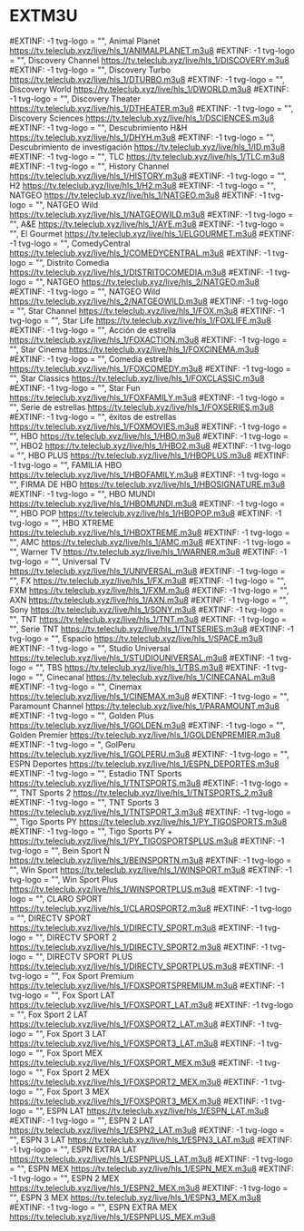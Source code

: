# EXTM3U
 
#EXTINF: -1 tvg-logo = "", Animal Planet 
https://tv.teleclub.xyz/live/hls_1/ANIMALPLANET.m3u8
#EXTINF: -1 tvg-logo = "", Discovery Channel 
https://tv.teleclub.xyz/live/hls_1/DISCOVERY.m3u8
#EXTINF: -1 tvg-logo = "", Discovery Turbo 
https://tv.teleclub.xyz/live/hls_1/DTURBO.m3u8
#EXTINF: -1 tvg-logo = "", Discovery World 
https://tv.teleclub.xyz/live/hls_1/DWORLD.m3u8
#EXTINF: -1 tvg-logo = "", Discovery Theater 
https://tv.teleclub.xyz/live/hls_1/DTHEATER.m3u8
#EXTINF: -1 tvg-logo = "", Discovery Sciences 
https://tv.teleclub.xyz/live/hls_1/DSCIENCES.m3u8
#EXTINF: -1 tvg-logo = "", Descubrimiento H&H 
https://tv.teleclub.xyz/live/hls_1/DHYH.m3u8
#EXTINF: -1 tvg-logo = "", Descubrimiento de investigación 
https://tv.teleclub.xyz/live/hls_1/ID.m3u8
#EXTINF: -1 tvg-logo = "", TLC
https://tv.teleclub.xyz/live/hls_1/TLC.m3u8
#EXTINF: -1 tvg-logo = "", History Channel 
https://tv.teleclub.xyz/live/hls_1/HISTORY.m3u8
#EXTINF: -1 tvg-logo = "", H2 
https://tv.teleclub.xyz/live/hls_1/H2.m3u8
#EXTINF: -1 tvg-logo = "", NATGEO 
https://tv.teleclub.xyz/live/hls_1/NATGEO.m3u8
#EXTINF: -1 tvg-logo = "", NATGEO Wild 
https://tv.teleclub.xyz/live/hls_1/NATGEOWILD.m3u8
#EXTINF: -1 tvg-logo = "", A&E 
https://tv.teleclub.xyz/live/hls_1/AYE.m3u8
#EXTINF: -1 tvg-logo = "", El Gourmet 
https://tv.teleclub.xyz/live/hls_1/ELGOURMET.m3u8
#EXTINF: -1 tvg-logo = "", ComedyCentral 
https://tv.teleclub.xyz/live/hls_1/COMEDYCENTRAL.m3u8
#EXTINF: -1 tvg-logo = "", Distrito Comedia 
https://tv.teleclub.xyz/live/hls_1/DISTRITOCOMEDIA.m3u8
#EXTINF: -1 tvg-logo = "", NATGEO 
https://tv.teleclub.xyz/live/hls_2/NATGEO.m3u8
#EXTINF: -1 tvg-logo = "", NATGEO Wild 
https://tv.teleclub.xyz/live/hls_2/NATGEOWILD.m3u8
#EXTINF: -1 tvg-logo = "", Star Channel 
https://tv.teleclub.xyz/live/hls_1/FOX.m3u8
#EXTINF: -1 tvg-logo = "", Star Life 
https://tv.teleclub.xyz/live/hls_1/FOXLIFE.m3u8
#EXTINF: -1 tvg-logo = "", Acción de estrella 
https://tv.teleclub.xyz/live/hls_1/FOXACTION.m3u8
#EXTINF: -1 tvg-logo = "", Star Cinema 
https://tv.teleclub.xyz/live/hls_1/FOXCINEMA.m3u8
#EXTINF: -1 tvg-logo = "", Comedia estrella 
https://tv.teleclub.xyz/live/hls_1/FOXCOMEDY.m3u8
#EXTINF: -1 tvg-logo = "", Star Classics 
https://tv.teleclub.xyz/live/hls_1/FOXCLASSIC.m3u8
#EXTINF: -1 tvg-logo = "", Star Fun 
https://tv.teleclub.xyz/live/hls_1/FOXFAMILY.m3u8
#EXTINF: -1 tvg-logo = "", Serie de estrellas 
https://tv.teleclub.xyz/live/hls_1/FOXSERIES.m3u8
#EXTINF: -1 tvg-logo = "", éxitos de estrellas 
https://tv.teleclub.xyz/live/hls_1/FOXMOVIES.m3u8
#EXTINF: -1 tvg-logo = "", HBO 
https://tv.teleclub.xyz/live/hls_1/HBO.m3u8
#EXTINF: -1 tvg-logo = "", HBO2 
https://tv.teleclub.xyz/live/hls_1/HBO2.m3u8
#EXTINF: -1 tvg-logo = "", HBO PLUS 
https://tv.teleclub.xyz/live/hls_1/HBOPLUS.m3u8
#EXTINF: -1 tvg-logo = "", FAMILIA HBO 
https://tv.teleclub.xyz/live/hls_1/HBOFAMILY.m3u8
#EXTINF: -1 tvg-logo = "", FIRMA DE HBO 
https://tv.teleclub.xyz/live/hls_1/HBOSIGNATURE.m3u8
#EXTINF: -1 tvg-logo = "", HBO MUNDI 
https://tv.teleclub.xyz/live/hls_1/HBOMUNDI.m3u8
#EXTINF: -1 tvg-logo = "", HBO POP 
https://tv.teleclub.xyz/live/hls_1/HBOPOP.m3u8
#EXTINF: -1 tvg-logo = "", HBO XTREME 
https://tv.teleclub.xyz/live/hls_1/HBOXTREME.m3u8
#EXTINF: -1 tvg-logo = "", AMC 
https://tv.teleclub.xyz/live/hls_1/AMC.m3u8
#EXTINF: -1 tvg-logo = "", Warner TV 
https://tv.teleclub.xyz/live/hls_1/WARNER.m3u8
#EXTINF: -1 tvg-logo = "", Universal TV 
https://tv.teleclub.xyz/live/hls_1/UNIVERSAL.m3u8
#EXTINF: -1 tvg-logo = "", FX 
https://tv.teleclub.xyz/live/hls_1/FX.m3u8
#EXTINF: -1 tvg-logo = "", FXM 
https://tv.teleclub.xyz/live/hls_1/FXM.m3u8
#EXTINF: -1 tvg-logo = "", AXN 
https://tv.teleclub.xyz/live/hls_1/AXN.m3u8
#EXTINF: -1 tvg-logo = "", Sony 
https://tv.teleclub.xyz/live/hls_1/SONY.m3u8
#EXTINF: -1 tvg-logo = "", TNT 
https://tv.teleclub.xyz/live/hls_1/TNT.m3u8
#EXTINF: -1 tvg-logo = "", Serie TNT 
https://tv.teleclub.xyz/live/hls_1/TNTSERIES.m3u8
#EXTINF: -1 tvg-logo = "", Espacio 
https://tv.teleclub.xyz/live/hls_1/SPACE.m3u8
#EXTINF: -1 tvg-logo = "", Studio Universal 
https://tv.teleclub.xyz/live/hls_1/STUDIOUNIVERSAL.m3u8
#EXTINF: -1 tvg-logo = "", TBS 
https://tv.teleclub.xyz/live/hls_1/TBS.m3u8
#EXTINF: -1 tvg-logo = "", Cinecanal 
https://tv.teleclub.xyz/live/hls_1/CINECANAL.m3u8
#EXTINF: -1 tvg-logo = "", Cinemax 
https://tv.teleclub.xyz/live/hls_1/CINEMAX.m3u8
#EXTINF: -1 tvg-logo = "", Paramount Channel 
https://tv.teleclub.xyz/live/hls_1/PARAMOUNT.m3u8
#EXTINF: -1 tvg-logo = "", Golden Plus 
https://tv.teleclub.xyz/live/hls_1/GOLDEN.m3u8
#EXTINF: -1 tvg-logo = "", Golden Premier 
https://tv.teleclub.xyz/live/hls_1/GOLDENPREMIER.m3u8
#EXTINF: -1 tvg-logo = ", GolPeru 
https://tv.teleclub.xyz/live/hls_1/GOLPERU.m3u8
#EXTINF: -1 tvg-logo = "", ESPN Deportes 
https://tv.teleclub.xyz/live/hls_1/ESPN_DEPORTES.m3u8
#EXTINF: -1 tvg-logo = "", Estadio TNT Sports 
https://tv.teleclub.xyz/live/hls_1/TNTSPORTS.m3u8
#EXTINF: -1 tvg-logo = "", TNT Sports 2 
https://tv.teleclub.xyz/live/hls_1/TNTSPORTS_2.m3u8
#EXTINF: -1 tvg-logo = "", TNT Sports 3 
https://tv.teleclub.xyz/live/hls_1/TNTSPORT_3.m3u8
#EXTINF: -1 tvg-logo = "", Tigo Sports PY 
https://tv.teleclub.xyz/live/hls_1/PY_TIGOSPORTS.m3u8
#EXTINF: -1 tvg-logo = "", Tigo Sports PY + 
https://tv.teleclub.xyz/live/hls_1/PY_TIGOSPORTSPLUS.m3u8
#EXTINF: -1 tvg-logo = "", Bein Sport Ñ 
https://tv.teleclub.xyz/live/hls_1/BEINSPORTN.m3u8
#EXTINF: -1 tvg-logo = "", Win Sport 
https://tv.teleclub.xyz/live/hls_1/WINSPORT.m3u8
#EXTINF: -1 tvg-logo = "", Win Sport Plus 
https://tv.teleclub.xyz/live/hls_1/WINSPORTPLUS.m3u8
#EXTINF: -1 tvg-logo = "", CLARO SPORT 
https://tv.teleclub.xyz/live/hls_1/CLAROSPORT2.m3u8
#EXTINF: -1 tvg-logo = "", DIRECTV SPORT 
https://tv.teleclub.xyz/live/hls_1/DIRECTV_SPORT.m3u8
#EXTINF: -1 tvg-logo = "", DIRECTV SPORT 2 
https://tv.teleclub.xyz/live/hls_1/DIRECTV_SPORT2.m3u8
#EXTINF: -1 tvg-logo = "", DIRECTV SPORT PLUS 
https://tv.teleclub.xyz/live/hls_1/DIRECTV_SPORTPLUS.m3u8
#EXTINF: -1 tvg-logo = "", Fox Sport Premium 
https://tv.teleclub.xyz/live/hls_1/FOXSPORTSPREMIUM.m3u8
#EXTINF: -1 tvg-logo = "", Fox Sport LAT 
https://tv.teleclub.xyz/live/hls_1/FOXSPORT_LAT.m3u8
#EXTINF: -1 tvg-logo = "", Fox Sport 2 LAT 
https://tv.teleclub.xyz/live/hls_1/FOXSPORT2_LAT.m3u8
#EXTINF: -1 tvg-logo = "", Fox Sport 3 LAT 
https://tv.teleclub.xyz/live/hls_1/FOXSPORT3_LAT.m3u8
#EXTINF: -1 tvg-logo = "", Fox Sport MEX 
https://tv.teleclub.xyz/live/hls_1/FOXSPORT_MEX.m3u8
#EXTINF: -1 tvg-logo = "", Fox Sport 2 MEX 
https://tv.teleclub.xyz/live/hls_1/FOXSPORT2_MEX.m3u8
#EXTINF: -1 tvg-logo = "", Fox Sport 3 MEX 
https://tv.teleclub.xyz/live/hls_1/FOXSPORT3_MEX.m3u8
#EXTINF: -1 tvg-logo = "", ESPN LAT 
https://tv.teleclub.xyz/live/hls_1/ESPN_LAT.m3u8
#EXTINF: -1 tvg-logo = "", ESPN 2 LAT 
https://tv.teleclub.xyz/live/hls_1/ESPN2_LAT.m3u8
#EXTINF: -1 tvg-logo = "", ESPN 3 LAT 
https://tv.teleclub.xyz/live/hls_1/ESPN3_LAT.m3u8
#EXTINF: -1 tvg-logo = "", ESPN EXTRA LAT 
https://tv.teleclub.xyz/live/hls_1/ESPNPLUS_LAT.m3u8
#EXTINF: -1 tvg-logo = "", ESPN MEX 
https://tv.teleclub.xyz/live/hls_1/ESPN_MEX.m3u8
#EXTINF: -1 tvg-logo = "", ESPN 2 MEX 
https://tv.teleclub.xyz/live/hls_1/ESPN2_MEX.m3u8
#EXTINF: -1 tvg-logo = "", ESPN 3 MEX 
https://tv.teleclub.xyz/live/hls_1/ESPN3_MEX.m3u8
#EXTINF: -1 tvg-logo = "", ESPN EXTRA MEX 
https://tv.teleclub.xyz/live/hls_1/ESPNPLUS_MEX.m3u8
